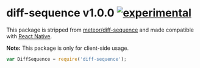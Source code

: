
# diff-sequence v1.0.0 [![experimental](http://badges.github.io/stability-badges/dist/experimental.svg)](http://github.com/badges/stability-badges)

This package is stripped from [meteor/diff-sequence](https://atmospherejs.com/meteor/diff-sequence) and made compatible with [React Native](https://github.com/facebook/react-native).

**Note:** This package is only for client-side usage.

```js
var DiffSequence = require('diff-sequence');
```

